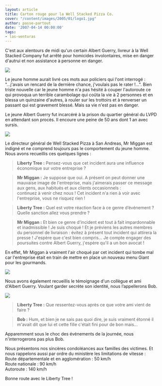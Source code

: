 ```yaml
---
layout: article
title: Carton rouge pour la Well Stacked Pizza Co.
cover: "/content/images/2005/01/logo1.jpg"
author: passe-partout
date: '2007-04-14 00:00:00'
tags:
- las-venturas
---
```


C'est aux alentours de midi qu'un certain Albert Guerry, livreur à la Well Stacked Company fut arrêté pour homicides involontaires, mise en danger d'autrui et non assistance à personne en danger.

![](/content/images/2005/01/pizaboy1.jpg)

Le jeune homme aurait livré ces mots aux policiers qui l'ont interrogé : "...j'avais un rencard de la dernière chance, j'voulais pas le rater !...". Bien triste nouvelle car le jeune homme n'a pas hésité à couper l'autoroute ce qui provoqua un terrible carambolage qui coûta la vie à 2 personnes et en blessa un quinzaine d'autres, à rouler sur les trottoirs et à renverser un passant qui est gravement blessé. Mais sa vie n'est pas en danger.

Le jeune Albert Guerry fut incarcéré à la prison du quartier général du LVPD en attendant son procès. Il encoure une peine de 50 ans dont 1 an avec sursis.

![](/content/images/2005/01/LVPDprison_.jpg)

Le directeur général de Well Stacked Pizza à San Andreas, Mr Miggan est indigné et ne comprend toujours pas le comportement du jeune homme. Nous avons recueillis ces quelques lignes :

> **Liberty Tree :** Pensez-vous que cet incident aura une influence économique sur votre entreprise ?

> **Mr Miggan :** Je suppose que oui. A présent on peut donner une mauvaise image de l'entreprise, mais j'aimerais passer ce message aux gens, aux habitués et aux clients occasionnels :  
> continuez à venir chez nous ! Cet incident n'a rien à voir avec l'entreprise, vous ne risquez rien !

> **Liberty Tree :** Quel est votre réaction face à ce genre d’événement ? Quelle sanction allez vous prendre ?

> **Mr Miggan :** Et bien ce genre d'incident est tout à fait impardonnable et inadmissible ! Je suis choqué ! Et je préviens les autres membres du personnel de livraison : évitez à présent tout incident qui attirera la presse ! J'espère que c'est bien compris... Je compte engager des poursuites contre Albert Guerry, j'espère qu'il a un bon avocat !

En effet, Mr Miggan à vraiment l'air choqué par cet incident qui tombe mal car l'entreprise était en train de mettre en place un nouveau menu Giant pour les gourmands.

![](/content/images/2005/01/miggan.jpg)

Nous avons également recueillis le témoignage d'un collègue et ami d'Albert Guerry. Voulant garder secrète son identité, nous l’appellerons Bob.

![](/content/images/2005/01/pizaboy2.jpg)

> **Liberty Tree :** Que ressentez-vous après ce que votre ami vient de faire ?

> **Bob :** Hum, et bien je ne sais pas quoi dire, je suis vraiment étonné il m'avait dit que lui et cette fille c'était fini pour de bon mais...

Apparemment sous le choc des événements de la journée, nous n'interrogerons pas plus Bob.

Nous présentons nos sincères condoléances aux familles des victimes. Et nous rappelons aussi par ordre du ministère les limitations de vitesse :  
Route départementale et en agglomération : 50 km/h  
Route nationale : 90 km/h  
Autoroute : 140 km/h

Bonne route avec le Liberty Tree !

<!--kg-card-end: markdown-->
